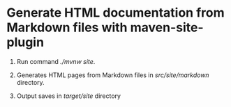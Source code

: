 # Generate HTML documentation from Markdown files with maven-site-plugin

1. Run command *./mvnw site*.

2. Generates HTML pages from Markdown files in *src/site/markdown* directory.

3. Output saves in *target/site* directory